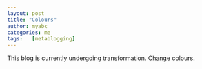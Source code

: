 ```yaml
---
layout: post
title: "Colours"
author: myabc
categories: me
tags:   [metablogging]
---
```



This blog is currently undergoing transformation. Change colours.
